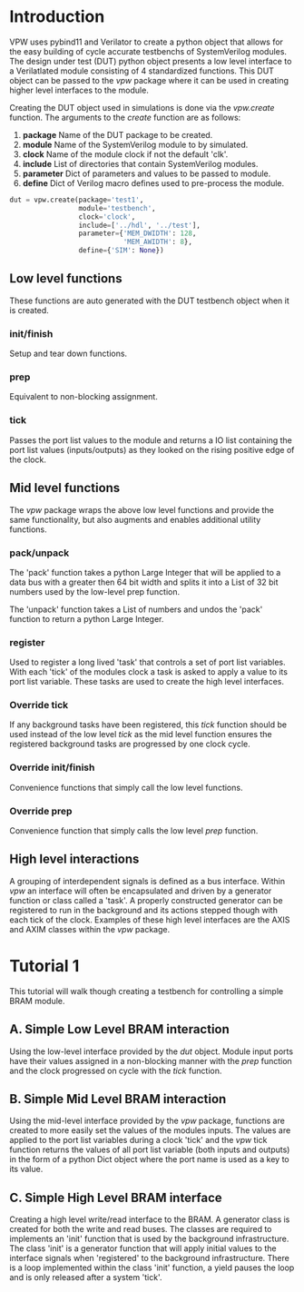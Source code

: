 # Introduction

VPW uses pybind11 and Verilator to create a python object that allows for the
easy building of cycle accurate testbenchs of SystemVerilog modules. The design
under test (DUT) python object presents a low level interface to a Verilatlated
module consisting of 4 standardized functions. This DUT object can be passed to
the *vpw* package where it can be used in creating higher level interfaces to
the module.

Creating the DUT object used in simulations is done via the *vpw.create*
function. The arguments to the *create* function are as follows:

1. __package__ Name of the DUT package to be created.
2. __module__ Name of the SystemVerilog module to by simulated.
3. __clock__ Name of the module clock if not the default 'clk'.
4. __include__ List of directories that contain SystemVerilog modules.
5. __parameter__ Dict of parameters and values to be passed to module.
5. __define__ Dict of Verilog macro defines used to pre-process the module.

```python
dut = vpw.create(package='test1',
                 module='testbench',
                 clock='clock',
                 include=['../hdl', '../test'],
                 parameter={'MEM_DWIDTH': 128,
                            'MEM_AWIDTH': 8},
                 define={'SIM': None})
```


## Low level functions

These functions are auto generated with the DUT testbench object when it is
created.

### init/finish

Setup and tear down functions.

### prep

Equivalent to non-blocking assignment.

### tick

Passes the port list values to the module and returns a IO list containing the
port list values (inputs/outputs) as they looked on the rising positive edge of
the clock.

## Mid level functions

The *vpw* package wraps the above low level functions and provide the same
functionality, but also augments and enables additional utility functions.

### pack/unpack

The 'pack' function takes a python Large Integer that will be applied to a data
bus with a greater then 64 bit width and splits it into a List of 32 bit
numbers used by the low-level prep function.

The 'unpack' function takes a List of numbers and undos the 'pack' function to
return a python Large Integer.

### register

Used to register a long lived 'task' that controls a set of port list
variables. With each 'tick' of the modules clock a task is asked to apply a
value to its port list variable. These tasks are used to create the high level
interfaces.

### Override tick

If any background tasks have been registered, this *tick* function should be
used instead of the low level *tick* as the mid level function ensures the
registered background tasks are progressed by one clock cycle.

### Override init/finish

Convenience functions that simply call the low level functions.

### Override prep

Convenience function that simply calls the low level *prep* function.


## High level interactions

A grouping of interdependent signals is defined as a bus interface. Within
*vpw* an interface will often be encapsulated and driven by a generator
function or class called a 'task'. A properly constructed generator can be
registered to run in the background and its actions stepped though with each
tick of the clock. Examples of these high level interfaces are the AXIS and
AXIM classes within the *vpw* package.


# Tutorial 1

This tutorial will walk though creating a testbench for controlling a simple
BRAM module.

## A. Simple Low Level BRAM interaction

Using the low-level interface provided by the *dut* object. Module input ports
have their values assigned in a non-blocking manner with the *prep* function
and the clock progressed on cycle with the *tick* function.

## B. Simple Mid Level BRAM interaction

Using the mid-level interface provided by the *vpw* package, functions are
created to more easily set the values of the modules inputs. The values are
applied to the port list variables during a clock 'tick' and the *vpw* tick
function returns the values of all port list variable (both inputs and outputs)
in the form of a python Dict object where the port name is used as a key to its
value.

## C. Simple High Level BRAM interface

Creating a high level write/read interface to the BRAM. A generator class is
created for both the write and read buses. The classes are required to
implements an 'init' function that is used by the background infrastructure.
The class 'init' is a generator function that will apply initial values to the
interface signals when 'registered' to the background infrastructure. There is
a loop implemented within the class 'init' function, a yield pauses the loop
and is only released after a system 'tick'.

